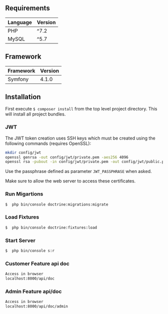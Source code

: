 ## Requirements
|Language|Version|
|:---|:---|
|PHP |^7.2|
|MySQL |^5.7|

## Framework
|Framework| Version|
|:---|:---|
|Symfony|4.1.0|
## Installation
First execute ```$ composer install``` from the top level project directory. This will install all project bundles.

### JWT
The JWT token creation uses SSH keys which must be created using the following commands (requires OpenSSL):
```bash
mkdir config/jwt
openssl genrsa -out config/jwt/private.pem -aes256 4096
openssl rsa -pubout -in config/jwt/private.pem -out config/jwt/public.pem
```
Use the passphrase defined as parameter `JWT_PASSPHRASE` when asked.

Make sure to allow the web server to access these certificates.

### Run Migartions
```bash
$  php bin/console doctrine:migrations:migrate
```
### Load Fixtures
```bash
$  php bin/console doctrine:fixtures:load
```
### Start Server
```bash
$  php bin/console s:r
```

### Customer Feature api doc
```bash
Access in browser
localhost:8000/api/doc
```
### Admin Feature api/doc
```bash
Access in browser
localhost:8000/api/doc/admin
```
